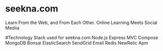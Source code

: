 # seekna.com
Learn From the Web, and From Each Other. Online Learning Meets Social Mediia

#Technology Stack  used for seekna.com
Node.js
Express MVC 
Compose MongoDB
Bonsai ElasticSearch
SendGrid Email 
Redis
NewRelic Apm

